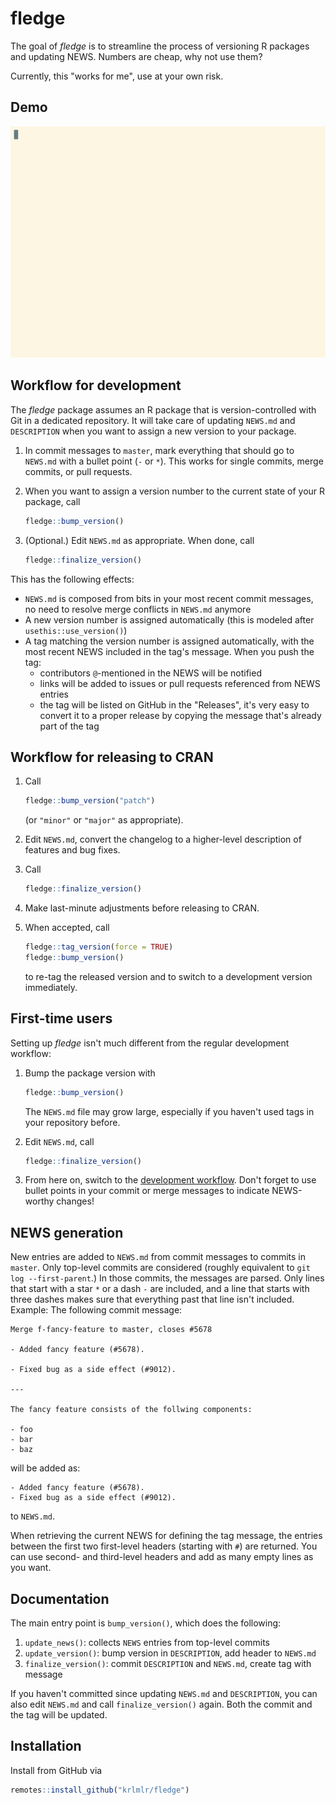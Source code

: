
<!-- README.md is generated from README.Rmd. Please edit that file -->
fledge
======

The goal of *fledge* is to streamline the process of versioning R packages and updating NEWS. Numbers are cheap, why not use them?

Currently, this "works for me", use at your own risk.

Demo
----

![asciinema demo](readme/demo.gif)

Workflow for development
------------------------

The *fledge* package assumes an R package that is version-controlled with Git in a dedicated repository. It will take care of updating `NEWS.md` and `DESCRIPTION` when you want to assign a new version to your package.

1.  In commit messages to `master`, mark everything that should go to `NEWS.md` with a bullet point (`-` or `*`). This works for single commits, merge commits, or pull requests.
2.  When you want to assign a version number to the current state of your R package, call

    ``` r
    fledge::bump_version()
    ```

3.  (Optional.) Edit `NEWS.md` as appropriate. When done, call

    ``` r
    fledge::finalize_version()
    ```

This has the following effects:

-   `NEWS.md` is composed from bits in your most recent commit messages, no need to resolve merge conflicts in `NEWS.md` anymore
-   A new version number is assigned automatically (this is modeled after `usethis::use_version()`)
-   A tag matching the version number is assigned automatically, with the most recent NEWS included in the tag's message. When you push the tag:
    -   contributors `@`-mentioned in the NEWS will be notified
    -   links will be added to issues or pull requests referenced from NEWS entries
    -   the tag will be listed on GitHub in the "Releases", it's very easy to convert it to a proper release by copying the message that's already part of the tag

Workflow for releasing to CRAN
------------------------------

1.  Call

    ``` r
    fledge::bump_version("patch")
    ```

    (or `"minor"` or `"major"` as appropriate).
2.  Edit `NEWS.md`, convert the changelog to a higher-level description of features and bug fixes.
3.  Call

    ``` r
    fledge::finalize_version()
    ```

4.  Make last-minute adjustments before releasing to CRAN.
5.  When accepted, call

    ``` r
    fledge::tag_version(force = TRUE)
    fledge::bump_version()
    ```

    to re-tag the released version and to switch to a development version immediately.

First-time users
----------------

Setting up *fledge* isn't much different from the regular development workflow:

1.  Bump the package version with

    ``` r
    fledge::bump_version()
    ```

    The `NEWS.md` file may grow large, especially if you haven't used tags in your repository before.
2.  Edit `NEWS.md`, call

    ``` r
    fledge::finalize_version()
    ```

3.  From here on, switch to the [development workflow](#workflow-for-development). Don't forget to use bullet points in your commit or merge messages to indicate NEWS-worthy changes!

NEWS generation
---------------

New entries are added to `NEWS.md` from commit messages to commits in `master`. Only top-level commits are considered (roughly equivalent to `git log --first-parent`.) In those commits, the messages are parsed. Only lines that start with a star `*` or a dash `-` are included, and a line that starts with three dashes makes sure that everything past that line isn't included. Example: The following commit message:

    Merge f-fancy-feature to master, closes #5678

    - Added fancy feature (#5678).

    - Fixed bug as a side effect (#9012).

    ---

    The fancy feature consists of the follwing components:

    - foo
    - bar
    - baz

will be added as:

    - Added fancy feature (#5678).
    - Fixed bug as a side effect (#9012).

to `NEWS.md`.

When retrieving the current NEWS for defining the tag message, the entries between the first two first-level headers (starting with `#`) are returned. You can use second- and third-level headers and add as many empty lines as you want.

Documentation
-------------

The main entry point is `bump_version()`, which does the following:

1.  `update_news()`: collects `NEWS` entries from top-level commits
2.  `update_version()`: bump version in `DESCRIPTION`, add header to `NEWS.md`
3.  `finalize_version()`: commit `DESCRIPTION` and `NEWS.md`, create tag with message

If you haven't committed since updating `NEWS.md` and `DESCRIPTION`, you can also edit `NEWS.md` and call `finalize_version()` again. Both the commit and the tag will be updated.

Installation
------------

Install from GitHub via

``` r
remotes::install_github("krlmlr/fledge")
```
